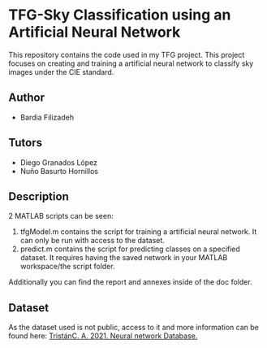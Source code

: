 # TFG-Sky Classification using an Artificial Neural Network
This repository contains the code used in my TFG project. This project focuses on creating and training a artificial neural network to classify sky images under the CIE standard.

## Author
* Bardia Filizadeh

## Tutors
* Diego Granados López
* Nuño Basurto Hornillos


## Description
2 MATLAB scripts can be seen:

  1. tfgModel.m contains the script for training a artificial neural network. It can only be run with access to the dataset.
  2. predict.m contains the script for predicting classes on a specified dataset. It requires having the saved network in your MATLAB workspace/the script folder.

Additionally you can find the report and annexes inside of the doc folder.

## Dataset
As the dataset used is not public, access to it and more information can be found here: [TristánC. A. 2021. Neural network Database. ](http://hdl.handle.net/10259/5896)


